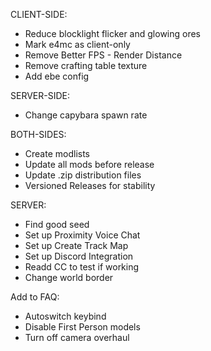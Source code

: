 CLIENT-SIDE:
- Reduce blocklight flicker and glowing ores
- Mark e4mc as client-only
- Remove Better FPS - Render Distance
- Remove crafting table texture
- Add ebe config


SERVER-SIDE:
- Change capybara spawn rate

BOTH-SIDES:
- Create modlists
- Update all mods before release
- Update .zip distribution files
- Versioned Releases for stability

SERVER:
- Find good seed
- Set up Proximity Voice Chat
- Set up Create Track Map
- Set up Discord Integration
- Readd CC to test if working
- Change world border

Add to FAQ:
- Autoswitch keybind
- Disable First Person models
- Turn off camera overhaul
